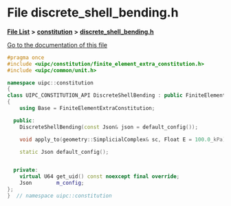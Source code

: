 

# File discrete\_shell\_bending.h

[**File List**](files.md) **>** [**constitution**](dir_e6404e629433dfdedefe8b8f43f6234d.md) **>** [**discrete\_shell\_bending.h**](discrete__shell__bending_8h.md)

[Go to the documentation of this file](discrete__shell__bending_8h.md)


```C++
#pragma once
#include <uipc/constitution/finite_element_extra_constitution.h>
#include <uipc/common/unit.h>

namespace uipc::constitution
{
class UIPC_CONSTITUTION_API DiscreteShellBending : public FiniteElementExtraConstitution
{
    using Base = FiniteElementExtraConstitution;

  public:
    DiscreteShellBending(const Json& json = default_config());

    void apply_to(geometry::SimplicialComplex& sc, Float E = 100.0_kPa);

    static Json default_config();


  private:
    virtual U64 get_uid() const noexcept final override;
    Json        m_config;
};
}  // namespace uipc::constitution
```


